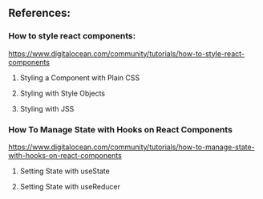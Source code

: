 ## References:
### How to style react components:

https://www.digitalocean.com/community/tutorials/how-to-style-react-components

1. Styling a Component with Plain CSS

2. Styling with Style Objects

3. Styling with JSS

### How To Manage State with Hooks on React Components

https://www.digitalocean.com/community/tutorials/how-to-manage-state-with-hooks-on-react-components

1. Setting State with useState

2. Setting State with useReducer
